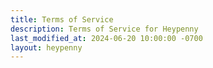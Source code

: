 ```yaml
---
title: Terms of Service
description: Terms of Service for Heypenny
last_modified_at: 2024-06-20 10:00:00 -0700
layout: heypenny
---
```


<div
  name="termly-embed"
  data-id="669650ed-5e12-4490-ac6e-7944115db7d0"
  style="max-width: var(--content-width); margin: auto"
></div>
<script type="text/javascript">(function(d, s, id) {
  var js, tjs = d.getElementsByTagName(s)[0];
  if (d.getElementById(id)) return;
  js = d.createElement(s); js.id = id;
  js.src = "https://app.termly.io/embed-policy.min.js";
  tjs.parentNode.insertBefore(js, tjs);
}(document, 'script', 'termly-jssdk'));</script>
